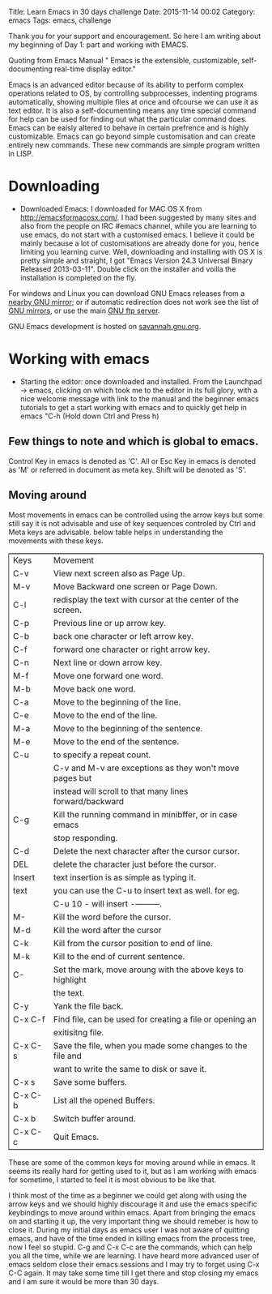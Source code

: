 Title: Learn Emacs in 30 days challenge
Date: 2015-11-14 00:02
Category: emacs
Tags: emacs, challenge

Thank you for your support and encouragement. So here I am writing about my beginning of Day 1: part and working with EMACS.

Quoting from Emacs Manual
" Emacs is the extensible, customizable, self-documenting real-time display editor."

Emacs is an advanced editor because of its ability to perform complex operations related to OS, by controlling subprocesses, indenting programs automatically, showing multiple files at once and ofcourse we can use it as text editor. 
It is also a self-documenting means any time special command for help can be used for finding out what the particular command does.
Emacs can be eaisly altered to behave in certain prefrence and is highly customizable.
Emacs can go beyond simple customisation and can create entirely new commands. These new commands are simple program written in LISP. 

# Downloading<a id="sec-1" name="sec-1"></a>

-   Downloaded Emacs: I downloaded for MAC OS X from <http://emacsformacosx.com/>. I had been suggested by many sites and also from the people on IRC #emacs channel, while you are learning to use emacs, do not start with a customised emacs. I believe it could be mainly because a lot of customisations are already done for you, hence limiting you learning curve. Well, downloading and installing with OS X is pretty simple and straight, I got "Emacs Version 24.3 Universal Binary Released 2013-03-11". Double click on the installer and voilla the installation is completed on the fly.

For windows and Linux you can download GNU Emacs releases from a [nearby GNU mirror](http://ftpmirror.gnu.org/emacs/); or if automatic redirection does not work see the list of [GNU mirrors](http://www.gnu.org/order/ftp.html), or use the main [GNU ftp server](http://ftp.gnu.org/gnu/emacs).

GNU Emacs development is hosted on [savannah.gnu.org](http://savannah.gnu.org/projects/emacs/).

# Working with emacs<a id="sec-2" name="sec-2"></a>

-   Starting the editor: once downloaded and installed. From the Launchpad -> emacs, clicking on which took me to the editor in its full glory, with a nice welcome message with link to the manual and the beginner emacs tutorials to get a start working with emacs and to quickly get help in emacs "C-h (Hold down Ctrl and Press h)

## Few things to note and which is global to emacs.<a id="sec-2-1" name="sec-2-1"></a>

Control Key in emacs is denoted as 'C'.
All or Esc Key in emacs is denoted as 'M' or referred in document as meta key.
Shift will be denoted as 'S'.

## Moving around<a id="sec-2-2" name="sec-2-2"></a>

Most movements in emacs can be controlled using the arrow keys but some still say it is not advisable and use of key sequences controled by Ctrl and Meta keys are advisable. below table helps in understanding the movements with these keys.

<table border="2" cellspacing="0" cellpadding="6" rules="groups" frame="hsides">


<colgroup>
<col  class="left" />

<col  class="left" />
</colgroup>
<tbody>
<tr>
<td class="left">Keys</td>
<td class="left">Movement</td>
</tr>


<tr>
<td class="left">C-v</td>
<td class="left">View next screen also as Page Up.</td>
</tr>


<tr>
<td class="left">M-v</td>
<td class="left">Move Backward one screen or Page Down.</td>
</tr>


<tr>
<td class="left">C-l</td>
<td class="left">redisplay the text with cursor at the center of the screen.</td>
</tr>


<tr>
<td class="left">C-p</td>
<td class="left">Previous line or up arrow key.</td>
</tr>


<tr>
<td class="left">C-b</td>
<td class="left">back one character or left arrow key.</td>
</tr>


<tr>
<td class="left">C-f</td>
<td class="left">forward one character or right arrow key.</td>
</tr>


<tr>
<td class="left">C-n</td>
<td class="left">Next line or down arrow key.</td>
</tr>


<tr>
<td class="left">M-f</td>
<td class="left">Move one forward one word.</td>
</tr>


<tr>
<td class="left">M-b</td>
<td class="left">Move back one word.</td>
</tr>


<tr>
<td class="left">C-a</td>
<td class="left">Move to the beginning of the line.</td>
</tr>


<tr>
<td class="left">C-e</td>
<td class="left">Move to the end of the line.</td>
</tr>


<tr>
<td class="left">M-a</td>
<td class="left">Move to the beginning of the sentence.</td>
</tr>


<tr>
<td class="left">M-e</td>
<td class="left">Move to the end of the sentence.</td>
</tr>


<tr>
<td class="left">C-u</td>
<td class="left">to specify a repeat count.</td>
</tr>


<tr>
<td class="left">&#xa0;</td>
<td class="left">C-v and M-v are exceptions as they won't move pages but</td>
</tr>


<tr>
<td class="left">&#xa0;</td>
<td class="left">instead will scroll to that many lines forward/backward</td>
</tr>


<tr>
<td class="left">C-g</td>
<td class="left">Kill the running command in minibffer, or in case emacs</td>
</tr>


<tr>
<td class="left">&#xa0;</td>
<td class="left">stop responding.</td>
</tr>


<tr>
<td class="left">C-d</td>
<td class="left">Delete the next character after the cursor cursor.</td>
</tr>


<tr>
<td class="left">DEL</td>
<td class="left">delete the character just before the cursor.</td>
</tr>


<tr>
<td class="left">Insert</td>
<td class="left">text insertion is as simple as typing it.</td>
</tr>


<tr>
<td class="left">text</td>
<td class="left">you can use the C-u to insert text as well. for eg.</td>
</tr>


<tr>
<td class="left">&#xa0;</td>
<td class="left">C-u 10 - will insert -&#x2014;&#x2014;&#x2014;.</td>
</tr>


<tr>
<td class="left">M-<DEL></td>
<td class="left">Kill the word before the cursor.</td>
</tr>


<tr>
<td class="left">M-d</td>
<td class="left">Kill the word after the cursor</td>
</tr>


<tr>
<td class="left">C-k</td>
<td class="left">Kill from the cursor position to end of line.</td>
</tr>


<tr>
<td class="left">M-k</td>
<td class="left">Kill to the end of current sentence.</td>
</tr>


<tr>
<td class="left">C-<SPC></td>
<td class="left">Set the mark, move aroung with the above keys to highlight</td>
</tr>


<tr>
<td class="left">&#xa0;</td>
<td class="left">the text.</td>
</tr>


<tr>
<td class="left">C-y</td>
<td class="left">Yank the file back.</td>
</tr>


<tr>
<td class="left">C-x C-f</td>
<td class="left">Find file, can be used for creating a file or opening an</td>
</tr>


<tr>
<td class="left">&#xa0;</td>
<td class="left">exitisitng file.</td>
</tr>


<tr>
<td class="left">C-x C-s</td>
<td class="left">Save the file, when you made some changes to the file and</td>
</tr>


<tr>
<td class="left">&#xa0;</td>
<td class="left">want to write the same to disk or save it.</td>
</tr>


<tr>
<td class="left">C-x s</td>
<td class="left">Save some buffers.</td>
</tr>


<tr>
<td class="left">C-x C-b</td>
<td class="left">List all the opened Buffers.</td>
</tr>


<tr>
<td class="left">C-x b</td>
<td class="left">Switch buffer around.</td>
</tr>


<tr>
<td class="left">C-x C-c</td>
<td class="left">Quit Emacs.</td>
</tr>
</tbody>
</table>

These are some of the common keys for moving around while in emacs. It seems its really hard for getting used to it, but as I am working with emacs for sometime, I started to feel it is most obvious to be like that.

I think most of the time as a beginner we could get along with using the arrow keys and we should highly discourage it and use the emacs specific keybindings to move around within emacs. Apart from bringing the emacs on and starting it up, the very important thing we should remeber is how to close it. During my initial days as emacs user I was not aware of quitting emacs, and have of the time ended in killing emacs from the process tree, now I feel so stupid. C-g and C-x C-c are the commands, which can help you all the time, while we are learning. I have heard more advanced user of emacs seldom close their emacs sessions and I may try to forget using C-x C-C again. It may take some time till I get there and stop closing my emacs and I am sure it would be more than 30 days.
